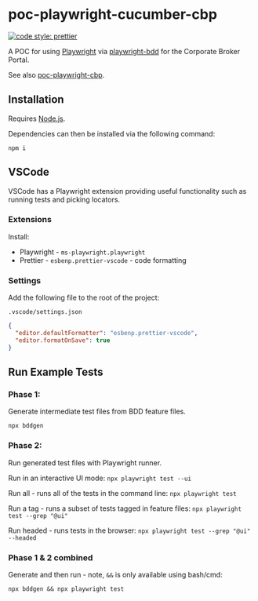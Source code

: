 # poc-playwright-cucumber-cbp

[![code style: prettier](https://img.shields.io/badge/code_style-prettier-ff69b4.svg?style=flat-square)](https://github.com/prettier/prettier)

A POC for using [Playwright](https://playwright.dev/docs/intro) via [playwright-bdd](https://github.com/vitalets/playwright-bdd) for the Corporate Broker Portal.

See also [poc-playwright-cbp](https://github.com/joelindridge-sh/poc-playwright-cbp).

## Installation

Requires [Node.js](https://nodejs.org/).

Dependencies can then be installed via the following command:

`npm i`

## VSCode

VSCode has a Playwright extension providing useful functionality such as running tests and picking locators.

### Extensions

Install:

- Playwright - `ms-playwright.playwright`
- Prettier - `esbenp.prettier-vscode` - code formatting

### Settings

Add the following file to the root of the project:

`.vscode/settings.json`

```JSON
{
  "editor.defaultFormatter": "esbenp.prettier-vscode",
  "editor.formatOnSave": true
}
```

## Run Example Tests

### Phase 1:

Generate intermediate test files from BDD feature files.

`npx bddgen`

### Phase 2:

Run generated test files with Playwright runner.

Run in an interactive UI mode:
`npx playwright test --ui`

Run all - runs all of the tests in the command line:
`npx playwright test`

Run a tag - runs a subset of tests tagged in feature files:
`npx playwright test --grep "@ui"`

Run headed - runs tests in the browser:
`npx playwright test --grep "@ui" --headed`

### Phase 1 & 2 combined

Generate and then run - note, `&&` is only available using bash/cmd:

`npx bddgen && npx playwright test`

